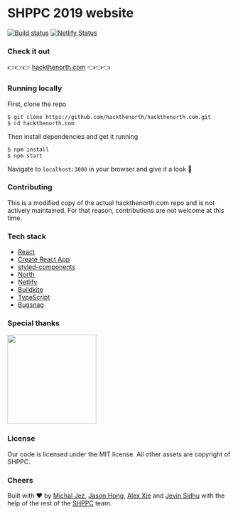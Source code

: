 # SHPPC 2019 website

[![Build status](https://badge.buildkite.com/e0b3634fe73c0173056e76fc7c7c22626524d5811c699e1c1f.svg)](https://buildkite.com/hack-the-north/hack-the-north-website) [![Netlify Status](https://api.netlify.com/api/v1/badges/f47627a9-5c63-49d2-a3c2-03399ef48964/deploy-status)](https://app.netlify.com/sites/hackthenorth/deploys)


### Check it out

👉👉👉 [hackthenorth.com](https://hackthenorth.com) 👈👈👈

### Running locally

First, clone the repo

```
$ git clone https://github.com/hackthenorth/hackthenorth.com.git
$ cd hackthenorth.com
```

Then install dependencies and get it running

```
$ npm install
$ npm start
```

Navigate to `localhost:3000` in your browser and give it a look 👀

### Contributing

This is a modified copy of the actual hackthenorth.com repo and is not actively maintained. For that reason, contributions are not welcome at this time.

### Tech stack

- [React](https://reactjs.org/)
- [Create React App](https://github.com/facebook/create-react-app)
- [styled-components](https://https://www.styled-components.com/)
- [North](https://www.npmjs.com/package/@hackthenorth/north)
- [Netlify](https://www.netlify.com/)
- [Buildkite](https://buildkite.com)
- [TypeScript](https://www.typescriptlang.org/)
- [Bugsnag](https://www.bugsnag.com)

### Special thanks

[<img src="./docs/bugsnag.svg" width="200px" />](https://www.bugsnag.com)

### License

Our code is licensed under the MIT license. All other assets are copyright of SHPPC.

### Cheers

Built with ❤️ by [Michal Jez](https://github.com/MJez29), [Jason Hong](https://github.com/JHong098), [Alex Xie](https://github.com/alexieyizhe) and [Jevin Sidhu](https://github.com/jevinsidhu) with the help of the rest of the [SHPPC](https://github.com/orgs/hackathon/people) team.
